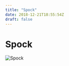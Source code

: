 ```yaml
---
title: "Spock"
date: 2018-12-21T18:55:54Z
draft: false
---
```


# Spock

![Spock](/images/sb/spock.png)
